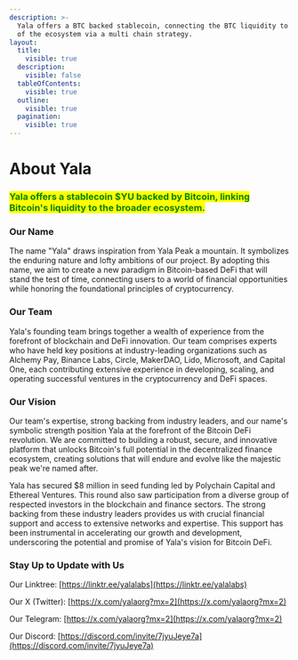 ```yaml
---
description: >-
  Yala offers a BTC backed stablecoin, connecting the BTC liquidity to the rest
  of the ecosystem via a multi chain strategy.
layout:
  title:
    visible: true
  description:
    visible: false
  tableOfContents:
    visible: true
  outline:
    visible: true
  pagination:
    visible: true
---
```


# About Yala

### <mark style="color:green;">**Yala offers a stablecoin $YU backed by Bitcoin, linking Bitcoin's liquidity to the broader ecosystem.**</mark>



### Our Name

The name "Yala" draws inspiration from Yala Peak a mountain. It symbolizes the enduring nature and lofty ambitions of our project. By adopting this name, we aim to create a new paradigm in Bitcoin-based DeFi that will stand the test of time, connecting users to a world of financial opportunities while honoring the foundational principles of cryptocurrency.

### Our Team

Yala's founding team brings together a wealth of experience from the forefront of blockchain and DeFi innovation. Our team comprises experts who have held key positions at industry-leading organizations such as Alchemy Pay, Binance Labs, Circle, MakerDAO, Lido, Microsoft, and Capital One, each contributing extensive experience in developing, scaling, and operating successful ventures in the cryptocurrency and DeFi spaces.

### Our Vision

Our team's expertise, strong backing from industry leaders, and our name's symbolic strength position Yala at the forefront of the Bitcoin DeFi revolution. We are committed to building a robust, secure, and innovative platform that unlocks Bitcoin's full potential in the decentralized finance ecosystem, creating solutions that will endure and evolve like the majestic peak we're named after.

Yala has secured $8 million in seed funding led by Polychain Capital and Ethereal Ventures. This round also saw participation from a diverse group of respected investors in the blockchain and finance sectors. The strong backing from these industry leaders provides us with crucial financial support and access to extensive networks and expertise. This support has been instrumental in accelerating our growth and development, underscoring the potential and promise of Yala's vision for Bitcoin DeFi.



### Stay Up to Update with Us

Our Linktree: [https://linktr.ee/yalalabs](https://linktr.ee/yalalabs)

Our X (Twitter): [https://x.com/yalaorg?mx=2](https://x.com/yalaorg?mx=2)

Our Telegram: [https://x.com/yalaorg?mx=2](https://x.com/yalaorg?mx=2)

Our Discord: [https://discord.com/invite/7jyuJeye7a](https://discord.com/invite/7jyuJeye7a)
